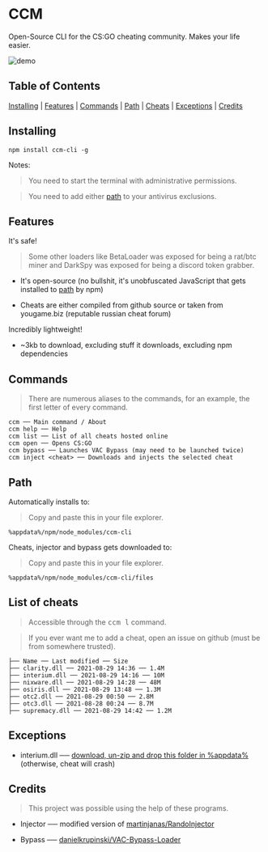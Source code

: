 # CCM
Open-Source CLI for the CS:GO cheating community. Makes your life easier.

![demo](https://www.youtube.com/watch?v=dwbcLCV_KZk)

## Table of Contents
[Installing](#installing) |
[Features](#features) |
[Commands](#Commands) |
[Path](#path) |
[Cheats](#list-of-cheats) |
[Exceptions](#exceptions) |
[Credits](#credits)

## Installing
```
npm install ccm-cli -g
```
Notes:
> You need to start the terminal with administrative permissions.

> You need to add either [path](#path) to your antivirus exclusions.

## Features
It's safe!
> Some other loaders like BetaLoader was exposed for being a rat/btc miner and DarkSpy was exposed for being a discord token grabber.
- It's open-source (no bullshit, it's unobfuscated JavaScript that gets installed to [path](#path) by npm) 

- Cheats are either compiled from github source or taken from yougame.biz (reputable russian cheat forum)

Incredibly lightweight!

- ~3kb to download, excluding stuff it downloads, excluding npm dependencies
## Commands
> There are numerous aliases to the commands, for an example, the first letter of every command.
```
ccm ── Main command / About
ccm help ── Help
ccm list ── List of all cheats hosted online
ccm open ── Opens CS:GO
ccm bypass ── Launches VAC Bypass (may need to be launched twice)
ccm inject <cheat> ── Downloads and injects the selected cheat
```

## Path
Automatically installs to:
> Copy and paste this in your file explorer.
```
%appdata%/npm/node_modules/ccm-cli
```
Cheats, injector and bypass gets downloaded to: 
> Copy and paste this in your file explorer.
```
%appdata%/npm/node_modules/ccm-cli/files
```

## List of cheats
> Accessible through the <kbd>ccm l</kbd> command.

> If you ever want me to add a cheat, open an issue on github (must be from somewhere trusted).
```
├── Name ── Last modified ── Size
├── clarity.dll ── 2021-08-29 14:36 ── 1.4M
├── interium.dll ── 2021-08-29 14:16 ── 10M
├── nixware.dll ── 2021-08-29 14:28 ── 48M
├── osiris.dll ── 2021-08-29 13:48 ── 1.3M
├── otc2.dll ── 2021-08-29 00:50 ── 2.8M
├── otc3.dll ── 2021-08-28 00:24 ── 8.7M
├── supremacy.dll ── 2021-08-29 14:42 ── 1.2M
```

## Exceptions
- interium.dll ── [download, un-zip and drop this folder in %appdata%](https://mega.nz/file/dc8mCC7C#8qkdalh6m-DBOM1gFeD5tgAj8SJMG0eqgW30gka3UK4) (otherwise, cheat will crash)

## Credits
> This project was possible using the help of these programs.
- Injector ── modified version of [martinjanas/RandoInjector](https://github.com/martinjanas/RandoInjector)

- Bypass ── [danielkrupinski/VAC-Bypass-Loader](https://github.com/danielkrupinski/VAC-Bypass-Loader)